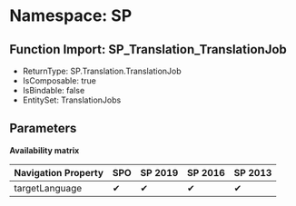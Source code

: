# Namespace: SP

## Function Import: SP_Translation_TranslationJob

- ReturnType: SP.Translation.TranslationJob
- IsComposable: true
- IsBindable: false
- EntitySet: TranslationJobs

## Parameters

**Availability matrix**

Navigation Property | SPO | SP 2019 | SP 2016 | SP 2013
----------|-----|---------|---------|--------
targetLanguage | ✔ | ✔ | ✔ | ✔
